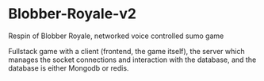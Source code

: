 # Blobber-Royale-v2
Respin of Blobber Royale, networked voice controlled sumo game

Fullstack game with a client (frontend, the game itself), the server which manages the socket connections and interaction with the database, and the database is either Mongodb or redis.
